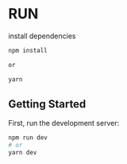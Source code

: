 # RUN

install dependencies
```bash
npm install

or 

yarn
```

## Getting Started

First, run the development server:

```bash
npm run dev
# or
yarn dev
```
